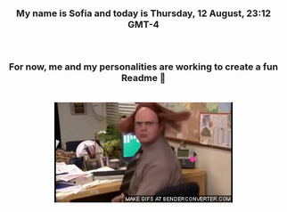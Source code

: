 


<div align="center">
<h3 >My name is Sofia and today is Thursday, 12 August, 23:12 GMT-4</h3><br>
<h3 >For now, me and my personalities are working to create a fun Readme 👋
</h3><br>
<img src='img/dwight.gif' alt='working...'/>
</div>
